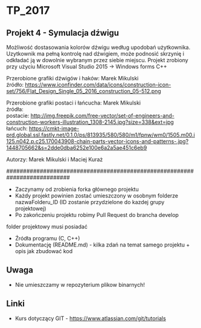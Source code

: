 # TP_2017

## Projekt 4 - Symulacja dźwigu

Możliwość dostasowania kolorów dźwigu według upodobań użytkownika.
Uzytkownik ma pełną kontrolę nad dźwigiem, może podnosić skrzynię i odkładać ją w dowolnie wybranym przez siebie miejscu.
Projekt zrobiony przy użyciu Microsoft Visual Studio 2015 -> Windows forms C++

Przerobione grafiki dźwigów i haków: Marek Mikulski   
źródło: https://www.iconfinder.com/data/icons/construction-icon-set/756/Flat_Design_Single_05_2016_construction_05-512.png

Przerobione grafiki postaci i łańcucha: Marek Mikulski                            
źródła:             
postacie: http://img.freepik.com/free-vector/set-of-engineers-and-construction-workers-illustration_1308-2145.jpg?size=338&ext=jpg                          
łańcuch: https://cmkt-image-prd.global.ssl.fastly.net/0.1.0/ps/813935/580/580/m1/fpnw/wm0/1505.m00.i125.n042.p.c25.170043908-chain-parts-vector-icons-and-patterns-.jpg?1448705662&s=2dde0dba6252e100e6a2a5ae451c6eb9



Autorzy: Marek Mikulski i Maciej Kuraż

###########################################################################
* Zaczynamy od zrobienia forka głównego projektu
* Każdy projekt powinien zostać umieszczony w osobnym folderze nazwaFolderu_ID (ID zostanie przydzielone do kazdej grupy projektowej)
* Po zakończeniu projektu robimy Pull Request do brancha develop

folder projektowy musi posiadać

* Źródła programu (C, C++)
* Dokumentację (README.md) - kilka zdań na temat samego projektu + opis jak zbudować kod
## Uwaga 
* Nie umieszczamy w repozyterium plikow binarnych! 

## Linki

* Kurs dotyczący GIT - https://www.atlassian.com/git/tutorials 

